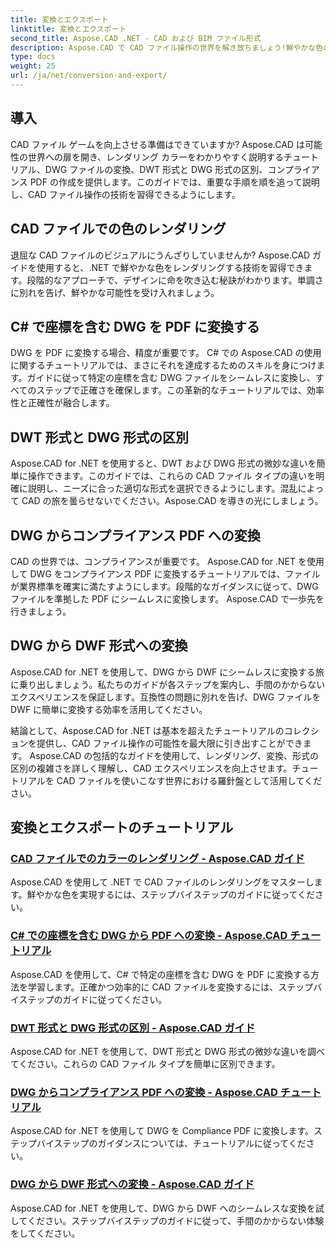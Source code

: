 ```yaml
---
title: 変換とエクスポート
linktitle: 変換とエクスポート
second_title: Aspose.CAD .NET - CAD および BIM ファイル形式
description: Aspose.CAD で CAD ファイル操作の世界を解き放ちましょう!鮮やかな色のレンダリングと DWG ファイルの変換方法を学びます。 DWT および DWG 形式を詳しく調べて、正確な結果を取得します。
type: docs
weight: 25
url: /ja/net/conversion-and-export/
---
```



## 導入

CAD ファイル ゲームを向上させる準備はできていますか? Aspose.CAD は可能性の世界への扉を開き、レンダリング カラーをわかりやすく説明するチュートリアル、DWG ファイルの変換、DWT 形式と DWG 形式の区別、コンプライアンス PDF の作成を提供します。このガイドでは、重要な手順を順を追って説明し、CAD ファイル操作の技術を習得できるようにします。

## CAD ファイルでの色のレンダリング

退屈な CAD ファイルのビジュアルにうんざりしていませんか? Aspose.CAD ガイドを使用すると、.NET で鮮やかな色をレンダリングする技術を習得できます。段階的なアプローチで、デザインに命を吹き込む秘訣がわかります。単調さに別れを告げ、鮮やかな可能性を受け入れましょう。

## C# で座標を含む DWG を PDF に変換する

DWG を PDF に変換する場合、精度が重要です。 C# での Aspose.CAD の使用に関するチュートリアルでは、まさにそれを達成するためのスキルを身につけます。ガイドに従って特定の座標を含む DWG ファイルをシームレスに変換し、すべてのステップで正確さを確保します。この革新的なチュートリアルでは、効率性と正確性が融合します。

## DWT 形式と DWG 形式の区別

Aspose.CAD for .NET を使用すると、DWT および DWG 形式の微妙な違いを簡単に操作できます。このガイドでは、これらの CAD ファイル タイプの違いを明確に説明し、ニーズに合った適切な形式を選択できるようにします。混乱によって CAD の旅を曇らせないでください。Aspose.CAD を導きの光にしましょう。

## DWG からコンプライアンス PDF への変換

CAD の世界では、コンプライアンスが重要です。 Aspose.CAD for .NET を使用して DWG をコンプライアンス PDF に変換するチュートリアルでは、ファイルが業界標準を確実に満たすようにします。段階的なガイダンスに従って、DWG ファイルを準拠した PDF にシームレスに変換します。 Aspose.CAD で一歩先を行きましょう。

## DWG から DWF 形式への変換

Aspose.CAD for .NET を使用して、DWG から DWF にシームレスに変換する旅に乗り出しましょう。私たちのガイドが各ステップを案内し、手間のかからないエクスペリエンスを保証します。互換性の問題に別れを告げ、DWG ファイルを DWF に簡単に変換する効率を活用してください。

結論として、Aspose.CAD for .NET は基本を超えたチュートリアルのコレクションを提供し、CAD ファイル操作の可能性を最大限に引き出すことができます。 Aspose.CAD の包括的なガイドを使用して、レンダリング、変換、形式の区別の複雑さを詳しく理解し、CAD エクスペリエンスを向上させます。チュートリアルを CAD ファイルを使いこなす世界における羅針盤として活用してください。
## 変換とエクスポートのチュートリアル
### [CAD ファイルでのカラーのレンダリング - Aspose.CAD ガイド](./rendering-colors-in-cad-files/)
Aspose.CAD を使用して .NET で CAD ファイルのレンダリングをマスターします。鮮やかな色を実現するには、ステップバイステップのガイドに従ってください。
### [C# での座標を含む DWG から PDF への変換 - Aspose.CAD チュートリアル](./converting-dwg-to-pdf-with-coordinates/)
Aspose.CAD を使用して、C# で特定の座標を含む DWG を PDF に変換する方法を学習します。正確かつ効率的に CAD ファイルを変換するには、ステップバイステップのガイドに従ってください。
### [DWT 形式と DWG 形式の区別 - Aspose.CAD ガイド](./distinguishing-between-dwt-and-dwg-formats/)
Aspose.CAD for .NET を使用して、DWT 形式と DWG 形式の微妙な違いを調べてください。これらの CAD ファイル タイプを簡単に区別できます。
### [DWG からコンプライアンス PDF への変換 - Aspose.CAD チュートリアル](./converting-dwg-to-compliance-pdf/)
Aspose.CAD for .NET を使用して DWG を Compliance PDF に変換します。ステップバイステップのガイダンスについては、チュートリアルに従ってください。
### [DWG から DWF 形式への変換 - Aspose.CAD ガイド](./converting-dwg-to-dwf/)
Aspose.CAD for .NET を使用して、DWG から DWF へのシームレスな変換を試してください。ステップバイステップのガイドに従って、手間のかからない体験をしてください。